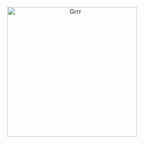
<p align="center">
<img width="300" src="https://64.media.tumblr.com/d96fd11e52e8cac07c6ea70bb51f224a/543646423ff06334-21/s500x750/aaa0e3846ddc38720fd143c13aa0f4c294c14afc.pnj" alt="Grrr">
</p>




